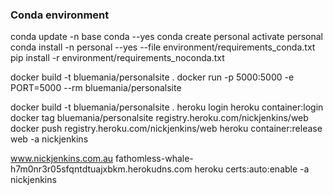### Conda environment

conda update -n base conda --yes
conda create personal
activate personal
conda install -n personal --yes --file environment/requirements_conda.txt
pip install -r environment/requirements_noconda.txt



docker build -t bluemania/personalsite .
docker run -p 5000:5000 -e PORT=5000 --rm bluemania/personalsite


docker build -t bluemania/personalsite .
heroku login
heroku container:login
docker tag bluemania/personalsite registry.heroku.com/nickjenkins/web
docker push registry.heroku.com/nickjenkins/web
heroku container:release web -a nickjenkins




www.nickjenkins.com.au
fathomless-whale-h7m0nr3r05sfqntdtuajxbkm.herokudns.com
heroku certs:auto:enable -a nickjenkins
